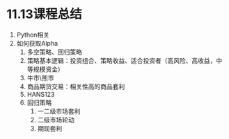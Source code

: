 # 11.13课程总结

1. Python相关
2. 如何获取Alpha
   1. 多空策略、回归策略
   2. 策略基本逻辑：投资组合、策略收益、适合投资者（高风险、高收益，中等规模资金）
   3. 牛市\熊市
   4. 商品期货交易：相关性高的商品套利
   5. HANS123
   6. 回归策略
      1. 一二级市场套利
      2. 二级市场轮动
      3. 期现套利


